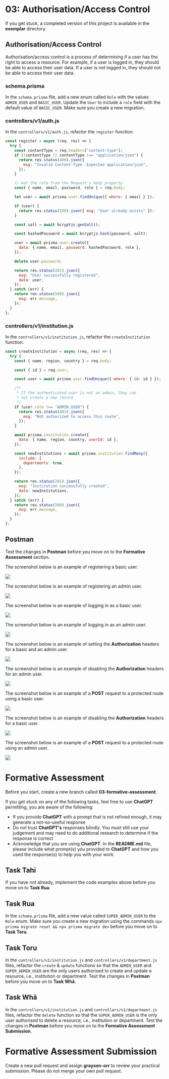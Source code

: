 # 03: Authorisation/Access Control

If you get stuck, a completed version of this project is available in the **exemplar** directory.

## Authorisation/Access Control

Authorisation/access control is a process of determining if a user has the right to access a resource. For example, if a user is logged in, they should be able to access their user data. If a user is not logged in, they should not be able to access their user data.

### schema.prisma

In the `schema.prisma` file, add a new enum called `Role` with the values `ADMIN_USER` and `BASIC_USER`. Update the `User` to include a `role` field with the default value of `BASIC_USER`. Make sure you create a new migration.

### controllers/v1/auth.js

In the `controllers/v1/auth.js`, refactor the `register` function:

```js
const register = async (req, res) => {
  try {
    const contentType = req.headers["content-type"];
    if (!contentType || contentType !== "application/json") {
      return res.status(400).json({
        msg: "Invalid Content-Type. Expected application/json",
      });
    }

    // Get the role from the Request's body property
    const { name, email, password, role } = req.body;

    let user = await prisma.user.findUnique({ where: { email } });

    if (user) {
      return res.status(200).json({ msg: "User already exists" });
    }

    const salt = await bcryptjs.genSalt();

    const hashedPassword = await bcryptjs.hash(password, salt);

    user = await prisma.user.create({
      data: { name, email, password: hashedPassword, role },
    });

    delete user.password;

    return res.status(201).json({
      msg: "User successfully registered",
      data: user,
    });
  } catch (err) {
    return res.status(500).json({
      msg: err.message,
    });
  }
};
```

### controllers/v1/institution.js

In the `controllers/v1/institution.js`, refactor the `createInstitution` function:

```js
const createInstitution = async (req, res) => {
  try {
    const { name, region, country } = req.body;

    const { id } = req.user;

    const user = await prisma.user.findUnique({ where: { id: id } });

    /**
     * If the authenticated user is not an admin, they can
     * not create a new record
     */
    if (user.role !== "ADMIN_USER") {
      return res.status(403).json({
        msg: "Not authorized to access this route",
      });
    }

    await prisma.institution.create({
      data: { name, region, country, userId: id },
    });

    const newInstitutions = await prisma.institution.findMany({
      include: {
        departments: true,
      },
    });

    return res.status(201).json({
      msg: "Institution successfully created",
      data: newInstitutions,
    });
  } catch (err) {
    return res.status(500).json({
      msg: err.message,
    });
  }
};
```

## Postman

Test the changes in **Postman** before you move on to the **Formative Assessment** section.

The screenshot below is an example of registering a basic user.

![](../../resources/img/03-authorisation-access-control/03-authorisation-access-control-1.PNG)

The screenshot below is an example of registering an admin user.

![](../../resources/img/03-authorisation-access-control/03-authorisation-access-control-2.PNG)

The screenshot below is an example of logging in as a basic user.

![](../../resources/img/03-authorisation-access-control/03-authorisation-access-control-3.PNG)

The screenshot below is an example of logging in as an admin user.

![](../../resources/img/03-authorisation-access-control/03-authorisation-access-control-4.PNG)

The screenshot below is an example of setting the **Authorization** headers for a basic and an admin user.

![](../../resources/img/03-authorisation-access-control/03-authorisation-access-control-5.PNG)

The screenshot below is an example of disabling the **Authorization** headers for an admin user.

![](../../resources/img/03-authorisation-access-control/03-authorisation-access-control-6.PNG)

The screenshot below is an example of a **POST** request to a protected route using a basic user.

![](../../resources/img/03-authorisation-access-control/03-authorisation-access-control-7.PNG)

The screenshot below is an example of disabling the **Authorization** headers for a basic user.

![](../../resources/img/03-authorisation-access-control/03-authorisation-access-control-8.PNG)

The screenshot below is an example of a **POST** request to a protected route using an admin user.

![](../../resources/img/03-authorisation-access-control/03-authorisation-access-control-9.PNG)

# Formative Assessment

Before you start, create a new branch called **03-formative-assessment**.

If you get stuck on any of the following tasks, feel free to use **ChatGPT** permitting, you are aware of the following:

- If you provide **ChatGPT** with a prompt that is not refined enough, it may generate a not-so-useful response
- Do not trust **ChatGPT's** responses blindly. You must still use your judgement and may need to do additional research to determine if the response is correct
- Acknowledge that you are using **ChatGPT**. In the **README.md** file, please include what prompt(s) you provided to **ChatGPT** and how you used the response(s) to help you with your work

## Task Tahi

If you have not already, implement the code examples above before you move on to **Task Rua**.

## Task Rua

In the `schema.prisma` file, add a new value called `SUPER_ADMIN_USER` to the `Role` enum. Make sure you create a new migration using the commands `npx prisma migrate reset && npx prisma migrate dev` before you move on to **Task Toru**.

## Task Toru

In the `controllers/v1/institution.js` and `controllers/v1/department.js` files, refactor the `create` \& `update` functions so that the `ADMIN_USER` and `SUPER_ADMIN_USER` are the only users authorised to create and update a resource, i.e., institution or department. Test the changes in **Postman** before you move on to **Task Whā**.

## Task Whā

In the `controllers/v1/institution.js` and `controllers/v1/department.js` files, refactor the `delete` function so that the `SUPER_ADMIN_USER` is the only user authorised to delete a resource, i.e., institution or department. Test the changes in **Postman** before you move on to the **Formative Assessment Submission**.

# Formative Assessment Submission

Create a new pull request and assign **grayson-orr** to review your practical submission. Please do not merge your own pull request.
